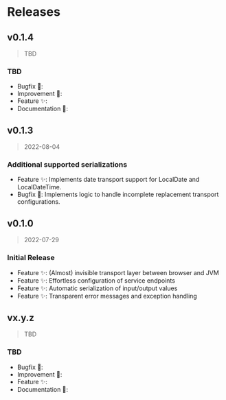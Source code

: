 <!--
 ---------------------------------------------------------------------------------------------
   Copyright (c) Quatico Solutions AG. All rights reserved.
   Licensed under the MIT License. See LICENSE in the project root for license information.
 ---------------------------------------------------------------------------------------------
-->

# Releases

## v0.1.4

> TBD

### TBD

- Bugfix :pill::
- Improvement :gift_heart::
- Feature :sparkles::
- Documentation :bookmark::

## v0.1.3

> 2022-08-04

### Additional supported serializations

- Feature :sparkles:: Implements date transport support for LocalDate and LocalDateTime.
- Bugfix :pill:: Implements logic to handle incomplete replacement transport configurations.

## v0.1.0

> 2022-07-29

### Initial Release

- Feature :sparkles:: (Almost) invisible transport layer between browser and JVM
- Feature :sparkles:: Effortless configuration of service endpoints
- Feature :sparkles:: Automatic serialization of input/output values
- Feature :sparkles:: Transparent error messages and exception handling

## vx.y.z

> TBD

### TBD

- Bugfix :pill::
- Improvement :gift_heart::
- Feature :sparkles::
- Documentation :bookmark::
